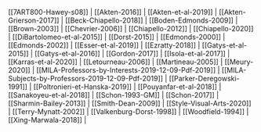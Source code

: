  [[7ART800-Hawey-s08]] |  [[Akten-2016]] |  [[Akten-et-al-2019]] |  [[Akten-Grierson-2017]] |  [[Beck-Chiapello-2018]] |  [[Boden-Edmonds-2009]] |  [[Brown-2003]] |  [[Chevrier-2006]] |  [[Chiapello-2012]] |  [[Chiapello-2020]] |  [[DiBartolomeo-et-al-2015]] |  [[Dorst-2015]] |  [[Edmonds-2000]] |  [[Edmonds-2002]] |  [[Esser-et-al-2019]] |  [[Ezratty-2018]] |  [[Gatys-et-al-2015]] |  [[Gatys-et-al-2016]] |  [[Gordon-2017]] |  [[Isola-et-al-2017]] |  [[Karras-et-al-2020]] |  [[Letourneau-2006]] |  [[Martineau-2005]] |  [[Meury-2020]] |  [[MILA-Professors-by-Interests-2019-12-09-Pdf-2019]] |  [[MILA-Subjects-by-Professors-2019-12-09-Pdf-2019]] |  [[Parker-Deregowski-1991]] |  [[Poltronieri-et-Hanska-2019]] |  [[Pouyanfar-et-al-2018]] |  [[Sanakoyeu-et-al-2018]] |  [[Schon-1993-GM]] |  [[Schon-2017]] |  [[Sharmin-Bailey-2013]] |  [[Smith-Dean-2009]] |  [[Style-Visual-Arts-2020]] |  [[Terry-Mynatt-2002]] |  [[Valkenburg-Dorst-1998]] |  [[Woodfield-1994]] |  [[Xing-Marwala-2018]] | 